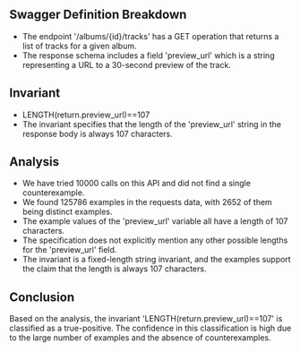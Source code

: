 ## Swagger Definition Breakdown
- The endpoint '/albums/{id}/tracks' has a GET operation that returns a list of tracks for a given album.
- The response schema includes a field 'preview_url' which is a string representing a URL to a 30-second preview of the track.

## Invariant
- LENGTH(return.preview_url)==107
- The invariant specifies that the length of the 'preview_url' string in the response body is always 107 characters.

## Analysis
- We have tried 10000 calls on this API and did not find a single counterexample.
- We found 125786 examples in the requests data, with 2652 of them being distinct examples.
- The example values of the 'preview_url' variable all have a length of 107 characters.
- The specification does not explicitly mention any other possible lengths for the 'preview_url' field.
- The invariant is a fixed-length string invariant, and the examples support the claim that the length is always 107 characters.

## Conclusion
Based on the analysis, the invariant 'LENGTH(return.preview_url)==107' is classified as a true-positive. The confidence in this classification is high due to the large number of examples and the absence of counterexamples.

